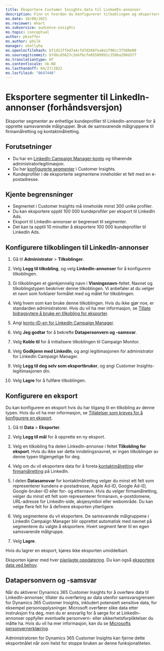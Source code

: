 ```yaml
---
title: Eksportere Customer Insights-data til LinkedIn-annonser
description: Finn ut hvordan du konfigurerer tilkoblingen og eksporterer til LinkedIn-annonser.
ms.date: 10/08/2021
ms.reviewer: mhart
ms.subservice: audience-insights
ms.topic: conceptual
author: pkieffer
ms.author: philk
manager: shellyha
ms.openlocfilehash: bf1d12ffbd7a4cfd7d268fea8a1f90cc37589e00
ms.sourcegitcommit: b7dbcd5627c2ebfbcfe65589991c159ba290d377
ms.translationtype: HT
ms.contentlocale: nb-NO
ms.lasthandoff: 04/27/2022
ms.locfileid: "8647446"
---
```

# <a name="export-segments-to-linkedin-ads-preview"></a>Eksportere segmenter til LinkedIn-annonser (forhåndsversjon)

Eksporter segmenter av enhetlige kundeprofiler til LinkedIn-annonser for å opprette samsvarende målgrupper. Bruk de samsvarende målgruppene til firmamålretting og kontaktmålretting.

## <a name="prerequisites"></a>Forutsetninger

-   Du har en [LinkedIn Campaign Manager-konto](https://business.linkedin.com/marketing-solutions/ads) og tilhørende administratorlegitimasjon.
-   Du har [konfigurerte segmenter](segments.md) i Customer Insights.
-   Kundeprofiler i de eksporterte segmentene inneholder et felt med en e-postadresse.

## <a name="known-limitations"></a>Kjente begrensninger

- Segmentet i Customer Insights må inneholde minst 300 unike profiler. 
- Du kan eksportere opptil 100 000 kundeprofiler per eksport til LinkedIn Ads.
- Eksport til LinkedIn-annonser er begrenset til segmenter.
- Det kan ta opptil 10 minutter å eksportere 100 000 kundeprofiler til LinkedIn Ads. 

## <a name="set-up-the-connection-to-linkedin-ads"></a>Konfigurere tilkoblingen til LinkedIn-annonser

1. Gå til **Administrator** > **Tilkoblinger**.

1. Velg **Legg til tilkobling**, og velg **LinkedIn-annonser** for å konfigurere tilkoblingen.

1. Gi tilkoblingen et gjenkjennelig navn i **Visningsnavn**-feltet. Navnet og tilkoblingstypen beskriver denne tilkoblingen. Vi anbefaler at du velger et navn som forklarer formålet med og målet for tilkoblingen.

1. Velg hvem som kan bruke denne tilkoblingen. Hvis du ikke gjør noe, er standarden administratorer. Hvis du vil ha mer informasjon, se [Tillate bidragsytere å bruke en tilkobling for eksporter](connections.md#allow-contributors-to-use-a-connection-for-exports).

1. Angi [konto-ID-en for LinkedIn Campaign Manager](https://www.linkedin.com/help/lms/answer/a424270).

1. Velg **Jeg godtar** for å bekrefte **Datapersonvern og -samsvar**.

1. Velg **Koble til** for å initialisere tilkoblingen til Campaign Monitor.

1. Velg **Godkjenn med LinkedIn**, og angi legitimasjonen for administrator for LinkedIn Campaign Manager.

1. Velg **Legg til deg selv som eksportbruker**, og angi Customer Insights-legitimasjonen din.

1. Velg **Lagre** for å fullføre tilkoblingen.

## <a name="configure-an-export"></a>Konfigurere en eksport

Du kan konfigurere en eksport hvis du har tilgang til en tilkobling av denne typen. Hvis du vil ha mer informasjon, se [Tillatelser som kreves for å konfigurere en eksport](export-destinations.md#set-up-a-new-export).

1. Gå til **Data** > **Eksporter**.

1. Velg **Legg til mål** for å opprette en ny eksport.

1. Velg en tilkobling fra delen LinkedIn-annonse i feltet **Tilkobling for eksport**. Hvis du ikke ser dette inndelingsnavnet, er ingen tilkoblinger av denne typen tilgjengelige for deg.

1. Velg om du vil eksportere data for å foreta [kontaktmålretting](https://business.linkedin.com/marketing-solutions/ad-targeting/contact-targeting) eller [firmamålretting](https://business.linkedin.com/marketing-solutions/ad-targeting/account-targeting) på LinkedIn. 

1. I delen **Datasamsvar** for kontaktmålretting velger du minst ett felt som representerer kundens e-postadresse, Apple Ad-ID, Google Ad-ID, Google-bruker-ID eller for- og etternavn. Hvis du velger firmamålretting, velger du minst ett felt som representerer firmanavn, e-postdomene, URL-adresse for LinkedIn-side, aksjesymbol eller webområde. Du kan velge flere felt for å definere eksporten ytterligere. 

1. Velg segmentene du vil eksportere. De samsvarende målgruppene i LinkedIn Campaign Manager blir opprettet automatisk med navnet på segmentene du valgte å eksportere. Hvert segment fører til en egen samsvarende målgruppe. 

1. Velg **Lagre**.

Hvis du lagrer en eksport, kjøres ikke eksporten umiddelbart.

Eksporten kjører med hver [planlagte oppdatering](system.md#schedule-tab). Du kan også [eksportere data ved behov](export-destinations.md#run-exports-on-demand). 


## <a name="data-privacy-and-compliance"></a>Datapersonvern og -samsvar

Når du aktiverer Dynamics 365 Customer Insights for å overføre data til LinkedIn-annonser, tillater du overføring av data utenfor samsvarsgrensen for Dynamics 365 Customer Insights, inkludert potensielt sensitive data, for eksempel personopplysninger. Microsoft overfører slike data etter instruksjon fra deg, men du er ansvarlig for å sørge for at LinkedIn-annonser oppfyller eventuelle personvern- eller sikkerhetsforpliktelser du måtte ha. Hvis du vil ha mer informasjon, kan du se [Microsofts personvernerklæring](https://go.microsoft.com/fwlink/?linkid=396732).

Administratoren for Dynamics 365 Customer Insights kan fjerne dette eksportmålet når som helst for stoppe bruken av denne funksjonaliteten.
